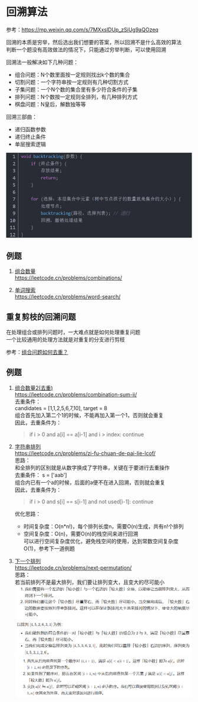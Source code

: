 # 回溯算法

参考：https://mp.weixin.qq.com/s/7MXxslDUp_zSiUg9aQOzeq  

回溯的本质是穷举，然后选出我们想要的答案，所以回溯不是什么高效的算法  
判断一个题没有高效做法的情况下，只能通过穷举判断，可以使用回溯

回溯法一般解决如下几种问题：
- 组合问题：N个数里面按一定规则找出k个数的集合
- 切割问题：一个字符串按一定规则有几种切割方式
- 子集问题：一个N个数的集合里有多少符合条件的子集
- 排列问题：N个数按一定规则全排列，有几种排列方式
- 棋盘问题：N皇后，解数独等等
	
回溯三部曲：
- 递归函数参数
- 递归终止条件
- 单层搜索逻辑

![Alt text](./picture/image.png)

## 例题
1. [组合数量](./combine.py)  
   https://leetcode.cn/problems/combinations/

2. [单词搜索](./wordSearch.py)  
   https://leetcode.cn/problems/word-search/

## 重复剪枝的回溯问题

在处理组合或排列问题时，一大难点就是如何处理重复问题  
一个比较通用的处理方法就是对重复的分支进行剪枝

参考：[组合问题如何去重？](https://mp.weixin.qq.com/s?__biz=MzUxNjY5NTYxNA==&mid=2247494732&idx=2&sn=170bb0436e891920ddb5e71710de84ca&chksm=f9a1df1dced6560b1ec005dfa91c3b0b5e83ba827e1c11b66e33056f09ec11a063cf5ca2ec01&scene=178&cur_album_id=1485825793120387074#rd)

## 例题
1. [组合数量2(去重)](./combineSum2.py)  
   https://leetcode.cn/problems/combination-sum-ii/  
   去重条件：  
   candidates = [1,1,2,5,6,7,10], target = 8  
   组合首先加入第二个1的时候，不能再加入第一个1，否则就会重复  
   因此，去重条件为：  
   > if i > 0 and a[i] == a[i-1] and i > index: continue

2. [字符串排列](./permutation.py)  
   https://leetcode.cn/problems/zi-fu-chuan-de-pai-lie-lcof/  
   思路：  
   和全排列的区别就是从数字换成了字符串，关键在于要进行去重操作  
   去重条件：
   s = ['aab']   
   组合内已有一个a的时候，后面的a便不在进入回溯，否则就会重复  
   因此，去重条件为：  
   > if i > 0 and s[i] == s[i-1] and not used[i-1]: continue

   优化思路：  
   - 时间复杂度：O(n*n!)，每个排列长度n，需要O(n)生成，共有n!个排列
   - 空间复杂度：O(n)，需要O(n)的栈空间来进行回溯  
   可以进行空间复杂度优化，避免栈空间的使用，达到常数空间复杂度O(1)，参考下一道例题

3. [下一个排列](./nextPermutation.py)  
   https://leetcode.cn/problems/next-permutation/  
   思路：  
   若当前排列不是最大排列，我们要让排列变大，且变大的尽可能小
   ![Alt text](./picture/image-1.png)
   ![Alt text](./picture/image-2.png)
